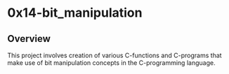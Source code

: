 # 0x14-bit_manipulation

## Overview

This project involves creation of various C-functions and C-programs that make use of bit manipulation concepts in the C-programming language.